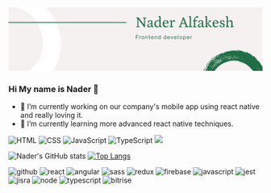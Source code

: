 ![ cover photo info](assets/mainBanner.png)

### Hi My name is Nader 👋

- 🔭 I’m currently working on our company's mobile app using react native and really loving it.
- 🌱 I’m currently learning more advanced react native techniques.

![HTML](https://img.shields.io/badge/HTML-Expert-orange)
![CSS](https://img.shields.io/badge/CSS-Expert-blue)
![JavaScript](https://img.shields.io/badge/JavaScript-Expert-yellow)
![TypeScript](https://img.shields.io/badge/TypeScript-Expert-lightgrey)
![](https://visitor-badge.glitch.me/badge?page_id=naderalfakesh.naderalfakesh)

![Nader's GitHub stats](https://github-readme-stats.vercel.app/api?username=naderalfakesh&count_private=true&show_icons=true&theme=material-palenight)
[![Top Langs](https://github-readme-stats.vercel.app/api/top-langs/?username=anuraghazra&layout=compact)](https://github.com/anuraghazra/github-readme-stats?layout=compact)

![github](https://img.shields.io/badge/GitHub-000000?style=for-the-badge&logo=GitHub&logoColor=white)
![react](https://img.shields.io/badge/React-000000?style=for-the-badge&logo=React&logoColor=#61DAFB)
![angular](https://img.shields.io/badge/Angular-000000?style=for-the-badge&logo=Angular&logoColor=#DD0031)
![sass](https://img.shields.io/badge/Sass-000000?style=for-the-badge&logo=Sass&logoColor=#CC6699)
![redux](https://img.shields.io/badge/Redux-000000?style=for-the-badge&logo=Redux&logoColor=#764ABC)
![firebase](https://img.shields.io/badge/Firebase-000000?style=for-the-badge&logo=Firebase&logoColor=#FFCA28)
![javascript](https://img.shields.io/badge/Javascript-000000?style=for-the-badge&logo=Javascript&logoColor=#F7DF1E)
![jest](https://img.shields.io/badge/Jest-000000?style=for-the-badge&logo=Jest&logoColor=#C21325)
![jisra](https://img.shields.io/badge/Jira-000000?style=for-the-badge&logo=Jira&logoColor=#0052CC)
![node](https://img.shields.io/badge/Node-000000?style=for-the-badge&logo=Node.js&logoColor=#339933)
![typescript](https://img.shields.io/badge/TypeScript-000000?style=for-the-badge&logo=TypeScript&logoColor=#3178C6)
![bitrise](https://img.shields.io/badge/Bitrise-000000?style=for-the-badge&logo=Bitrise&logoColor=#683D87)
